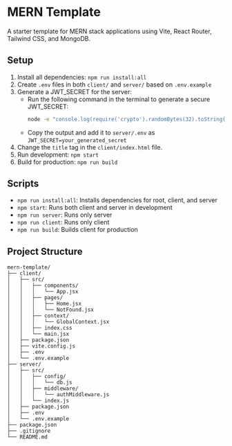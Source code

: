 # MERN Template

A starter template for MERN stack applications using Vite, React Router, Tailwind CSS, and MongoDB.

## Setup
1. Install all dependencies: `npm run install:all`
2. Create `.env` files in both `client/` and `server/` based on `.env.example`
3. Generate a JWT_SECRET for the server:
   - Run the following command in the terminal to generate a secure JWT_SECRET:
     ```bash
     node -e "console.log(require('crypto').randomBytes(32).toString('hex'))"
     ```
   - Copy the output and add it to `server/.env` as `JWT_SECRET=your_generated_secret`
4. Change the `title` tag in the `client/index.html` file.
5. Run development: `npm start`
6. Build for production: `npm run build`

## Scripts
- `npm run install:all`: Installs dependencies for root, client, and server
- `npm start`: Runs both client and server in development
- `npm run server`: Runs only server
- `npm run client`: Runs only client
- `npm run build`: Builds client for production

## Project Structure
```
mern-template/
├── client/
│   ├── src/
│   │   ├── components/
│   │   │   └── App.jsx
│   │   ├── pages/
│   │   │   ├── Home.jsx
│   │   │   └── NotFound.jsx
│   │   ├── context/
│   │   │   └── GlobalContext.jsx
│   │   ├── index.css
│   │   └── main.jsx
│   ├── package.json
│   ├── vite.config.js
│   ├── .env
│   └── .env.example
├── server/
│   ├── src/
│   │   ├── config/
│   │   │   └── db.js
│   │   ├── middleware/
│   │   │   └── authMiddleware.js
│   │   └── index.js
│   ├── package.json
│   ├── .env
│   └── .env.example
├── package.json
├── .gitignore
└── README.md
```